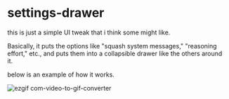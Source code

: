 # settings-drawer
this is just a simple UI tweak that i think some might like.

Basically, it puts the options like "squash system messages," "reasoning effort," etc., and puts them into a collapsible drawer like the others around it.

below is an example of how it works.

![ezgif com-video-to-gif-converter](https://github.com/user-attachments/assets/0282d9c3-95f7-4622-98c6-d67813188a0e)

